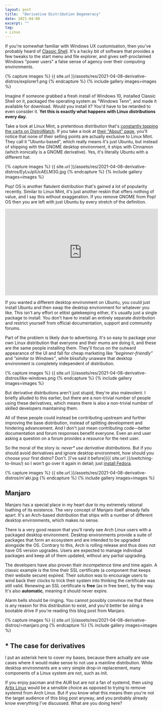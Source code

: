 ```yaml
---
layout: post
title:  "Derivative Distribution Degeneracy"
date: 2021-04-08
excerpt: ""
tag:
- Linux
---
```


If you're somewhat familiar with Windows UX customisation, then you've probably heard of [Classic Shell](http://www.classicshell.net). It's a hacky bit of software that provides a few tweaks to the start menu and file explorer, and gives self-proclaimed Windows "power users" a false sense of agency over their computing environments.

{% capture images %}
    {{ site.url }}/assets/res/2021-04-08-derivative-distros/explorer1.png
{% endcapture %}
{% include gallery images=images %}

Imagine if someone grabbed a fresh install of Windows 10, installed Classic Shell on it, packaged the operating system as "Windows Tenn", and made it available for download. Would you install it? You'd have to be retarded to even consider it. **Yet this is exactly what happens with Linux distributions every day.**

Take a look at Linux Mint, a pretentious distribution that's [constantly topping the carts on DistroWatch](https://distrowatch.com/). If you take a look at [their "About" page](https://linuxmint.com/about.php), you'll notice that none of their selling points are actually exclusive to Linux Mint. They call it "Ubuntu-based", which really means it's just Ubuntu, but instead of shipping with the GNOME desktop environment, it ships with Cinnamon (which ironically is a GNOME derivative). Yes, it's literally Ubuntu with a different hat.

{% capture images %}
    {{ site.url }}/assets/res/2021-04-08-derivative-distros/EyLvJpIUcAELM3G.jpg
{% endcapture %}
{% include gallery images=images %}

Pop! OS is another flatulent distribution that's gained a lot of popularity recently. Similar to Linux Mint, it's just another reskin that offers nothing of value, and I say this without exaggeration. If you remove GNOME from Pop! OS then you are left with just Ubuntu by every stretch of the definition.

<div style="width: 100%; height: 0px; position: relative; padding-bottom: 56.471%;"><iframe src="https://streamable.com/e/9zkidj" frameborder="0" width="100%" height="100%" allowfullscreen style="width: 100%; height: 100%; position: absolute;"></iframe></div>

If you wanted a different desktop environment on Ubuntu, you could just install Ubuntu and then swap the desktop environment for whatever you like. This isn't any effort or elitist gatekeeping either, it's usually just a single package to install. You don't have to install an entirely separate distribution and restrict yourself from official documentation, support and community forums.

Part of the problem is likely due to advertising. It's so easy to package your own Linux distribution that everyone and their mums are doing it, and these are the same people installing them. They'll focus on the outward appearance of the UI and fall for cheap marketing like _"beginner-friendly"_ and _"similar to Windows"_, while blissfully unaware that desktop environment is completely independent of distribution.

{% capture images %}
    {{ site.url }}/assets/res/2021-04-08-derivative-distros/like-windows.png
{% endcapture %}
{% include gallery images=images %}

But derivative distributions aren't just stupid, they're also malevolent. I briefly alluded to this earlier, but there are a non-trivial number of people using these derivatives, which means there is also a non-trivial number of skilled developers maintaining them.

All of these people could instead be contributing upstream and further improving the base distribution, instead of splitting development and hindering advancement. And I don't just mean contributing code—better documentation and forum responses benefit everyone. Even an end user asking a question on a forum provides a resource for the next user.

So the moral of the story is: _never\* use derivative distributions_. But if you should avoid derivatives and ignore desktop environment, how should you choose your first distro? Don't. [I've said it before]({{ site.url }}/switching-to-linux/) so I won't go over it again in detail; just [install Fedora](https://getfedora.org/en/workstation/).

{% capture images %}
    {{ site.url }}/assets/res/2021-04-08-derivative-distros/m'aki.jpg
{% endcapture %}
{% include gallery images=images %}

## Manjaro

Manjaro has a special place in my heart due to my extremely rational loathing of its existence. The very concept of Manjaro itself already falls apart. It's an Arch-based distribution that ships with a number of different desktop environments, which makes no sense.

There is a very good reason that you'll rarely see Arch Linux users with a packaged desktop environment. Desktop environments provide a suite of packages that form an ecosystem and are intended to be upgraded alongside the OS. Contrary to this, Arch is rolling release and thus does not have OS version upgrades. Users are expected to manage individual packages and keep all of them updated, without any partial upgrading.

The developers have also proven their incompetence time and time again. A classic example is the time their SSL certificate (a component that keeps their website secure) expired. Their solution was to encourage users to wind back their clocks to trick their system into thinking the certificate was still valid. Renewing an SSL certificate is **free** (as in free beer), by the way. It's also **automatic**, meaning it should never expire.

Alarm bells should be ringing. You cannot possibly convince me that there is any reason for this distribution to exist, and you'd better be `dd`ing a bootable drive if you're reading this blog post from Manjaro.

{% capture images %}
    {{ site.url }}/assets/res/2021-04-08-derivative-distros/>manjaro.png
{% endcapture %}
{% include gallery images=images %}

## \* The case for derivatives

I put an asterisk here to cover my bases, because there actually are use cases where it would make sense to not use a mainline distribution. While desktop environments are a very simple drop-in replacement, many components of a Linux system are not, such as init.

If you enjoy pacman and the AUR but are not a fan of systemd, then using [Artix Linux](https://artixlinux.org) would be a sensible choice as opposed to trying to remove systemd from Arch Linux. But if you know what this means then you're not the target audience of this blog post anyway, and you probably already know everything I've discussed. What are you doing here?
